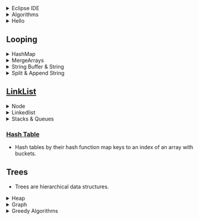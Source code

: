 <details>
  <summary> Eclipse IDE </summary>

* You can have web base JAVA EE or just JAVA package. I like to have JAVA EE since we can get advantage of web as well
```java
 new project- > java , then add aclass to src folder  
```
* If `tomcat apache` didn't show up you can download it and then use it
* Then you need create a class inside `src` folder

</details>
<details>
  <summary>Algorithms </summary>
  
* 
```java

```
</details>


<details>
  <summary>Hello </summary>


```java
public class HelloWorld {
    public static void main(String[] args) {
        System.out.println("Hello, World"); 
    }
}
```
* To run 
```java
javac HelloWorld.java   // Use JDK to create a bytecode file 
javac -d results HelloWorld.java /// creates java files in result directory 
java HelloWorld         // this command feeding JRE which use JVM to run it 
```
</details>

## Looping

<details>
  <summary> HashMap </summary>
   
```java
   import java.util.*;
     public HashMap<Integer, String> buildMap(){
      HashMap<Integer, String> temp = new HashMap<Integer, String>();
      temp.put(1, "Amir");
      System.out.println("temp = "+temp);
      return temp;
    }
   ```
   * For nested loops instead of O(n2) we can have O(n+n) by traversing one linklist or list and mark them, then travers the second one. For this we need to put first list into hash [here](https://www.geeksforgeeks.org/write-a-function-to-get-the-intersection-point-of-two-linked-lists/) 
   ```java
   import java.util.*;
    HashMap<Integer, String> temp = new HashMap<Integer, String>();
	   temp.put(1, "check");
	   temp.put(2, "check");
     ....
     //second loop first check
     temp.containsKey(2);
   ```
 </details>
 <details>
  <summary> MergeArrays </summary>
   
```java
 
   ```
 </details>
 
  <details>
  <summary> String Buffer & String </summary>
    The difference is in order to loop through a array of string and add, it takes O(n^2) because everytime append or add run, it makes a copy of string which costs O(n). Therefore we use StringBuffer which doesnt duplicate everytime it append to string 
  
```java
  It takes O(n)
        String a = "amir nabaei";
        String[] arra = a.split("");
        StringBuffer sentence = new StringBuffer();
        for(String w: arra) sentence.append(w);
     takes O(n^2)
      String a = "amir nabaei";
      String[] arra = a.split("");
      String[] res = new String[13];
      for (int i = 0; i < arra.length; i++) {\
         res[i] = arra[i];
      }
   ```
   Some usefull methos to manipulate strings in stringBuffer class [here](https://www.tutorialspoint.com/java/java_string_buffer.htm)
   `StringBuffer` and `StringBuilder` are same and have same methods except `StringBuffer` is `thread safe` 
 </details>
 
 <details>
  <summary> Split & Append String</summary>
  
```java
  String[] temp = str.split("");  // convert string to array 
  StringBuilder builder = new StringBuilder();
  for(String s: temp)
   builder.append(s);
   // in Java 8 
   String str1 = String.join("", temp);
  ```
  Char array [link](https://www.dotnetperls.com/char-array-java)
 </details>
 
 
 ## [LinkList](https://github.com/trekhleb/javascript-algorithms/tree/master/src/data-structures/linked-list) 
 <details>
  <summary> Node </summary>
     
* Remember, Head ( a pointer to a node) is always part of LinkList class and Node is inside LinkList class.  
  ```java
     public class Node{
       int data;
       Node next;
       public Node(int d)
       {
          data = d;
       }
     }
  ```
  </details>
  <details>
  <summary> Linkedlist </summary>
  
  A good practice [here](https://www.geeksforgeeks.org/linked-list-set-1-introduction/)
  There is a linklist class which inside keeps node classes
  Each Linklist class has a head to tell from where to start nodes
  * In order to insert new node to linklist you can use this [resource](https://www.geeksforgeeks.org/linked-list-set-2-inserting-a-node/)
  </details>
  <details>
  <summary> Stacks & Queues </summary>
     
 </details>
 
### [Hash Table](https://github.com/trekhleb/javascript-algorithms/tree/master/src/data-structures/hash-table)
* Hash tables by their hash function map keys to an index of an array with buckets.  

## Trees
* Trees are hierarchical data structures.



<details>
  <summary> Heap </summary>
  
  
 * [Heap](https://github.com/trekhleb/javascript-algorithms/tree/master/src/data-structures/heap) is a specialized tree-based data structure that parent value is bigger than children(heap max) and in heap min parents value is less than children 
</details>
<details>
  <summary> Graph </summary>
  
  * Usually showing graph using two types of data adjacing list and adjacing matrix from [here](https://www.geeksforgeeks.org/graph-and-its-representations/)
  * Graphs are a bunch of nodes connected to each other. We need `node`. Below is adjacing list 
  ```java
  import java.util.Hashmap;
import java.util.ArrayList;

class Node {
    String label;
    ArrayList<Node> adjacencyList;
}

HashMap<String, Node> graph = new HashMap<String, Node>();
  ```
 * BFS search [BFS for a Graph](https://www.geeksforgeeks.org/breadth-first-search-or-bfs-for-a-graph/) 
 
 </details> 
 
 <details>
  <summary> Greedy Algorithms </summary>
  
  * There are [4 type](https://www.geeksforgeeks.org/activity-selection-problem-greedy-algo-1/)
  * Minimum Spaning Tree [MST](https://www.geeksforgeeks.org/kruskals-minimum-spanning-tree-algorithm-greedy-algo-2/)
  ```java
  
  ```
  </details>
 

